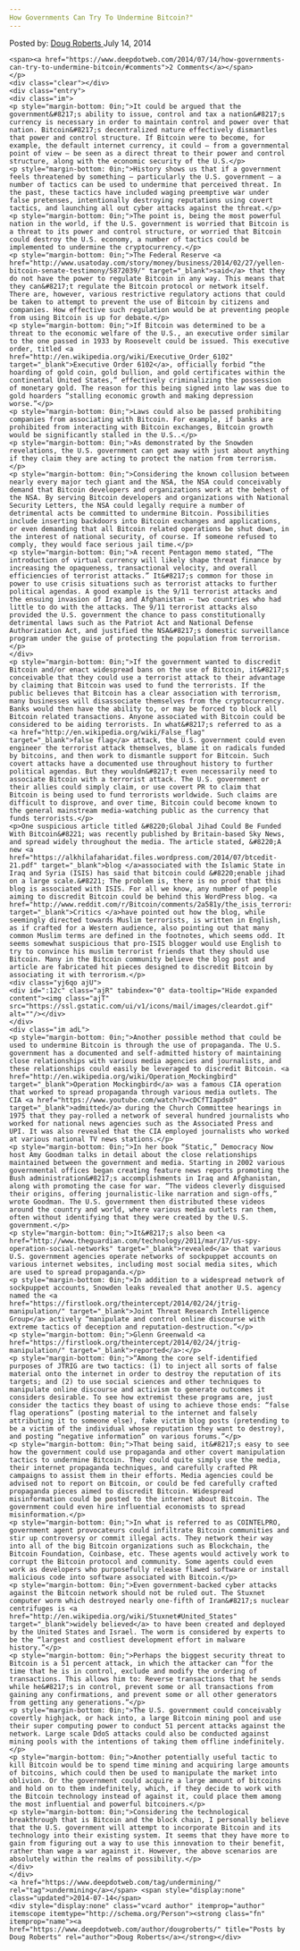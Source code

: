 ```yaml
---
How Governments Can Try To Undermine Bitcoin?"
---
```

<article class="post-listing post-6448 post type-post status-publish format-standard has-post-thumbnail hentry  tag-undermining">
    <div class="post-inner">
        <span>Posted by: <a href="https://www.deepdotweb.com/author/dougroberts/" title="">Doug Roberts </a></span>
    <span>July 14, 2014</span>
    
    <span><a href="https://www.deepdotweb.com/2014/07/14/how-governments-can-try-to-undermine-bitcoin/#comments">2 Comments</a></span>
    </p>
    <div class="clear"></div>
    <div class="entry">
    <div class="im">
    <p style="margin-bottom: 0in;">It could be argued that the government&#8217;s ability to issue, control and tax a nation&#8217;s currency is necessary in order to maintain control and power over that nation. Bitcoin&#8217;s decentralized nature effectively dismantles that power and control structure. If Bitcoin were to become, for example, the default internet currency, it could – from a governmental point of view – be seen as a direct threat to their power and control structure, along with the economic security of the U.S.</p>
    <p style="margin-bottom: 0in;">History shows us that if a government feels threatened by something – particularly the U.S. government – a number of tactics can be used to undermine that perceived threat. In the past, these tactics have included waging preemptive war under false pretenses, intentionally destroying reputations using covert tactics, and launching all out cyber attacks against the threat.</p>
    <p style="margin-bottom: 0in;">The point is, being the most powerful nation in the world, if the U.S. government is worried that Bitcoin is a threat to its power and control structure, or worried that Bitcoin could destroy the U.S. economy, a number of tactics could be implemented to undermine the cryptocurrency.</p>
    <p style="margin-bottom: 0in;">The Federal Reserve <a href="http://www.usatoday.com/story/money/business/2014/02/27/yellen-bitcoin-senate-testimony/5872039/" target="_blank">said</a> that they do not have the power to regulate Bitcoin in any way. This means that they can&#8217;t regulate the Bitcoin protocol or network itself. There are, however, various restrictive regulatory actions that could be taken to attempt to prevent the use of Bitcoin by citizens and companies. How effective such regulation would be at preventing people from using Bitcoin is up for debate.</p>
    <p style="margin-bottom: 0in;">If Bitcoin was determined to be a threat to the economic welfare of the U.S., an executive order similar to the one passed in 1933 by Roosevelt could be issued. This executive order, titled <a href="http://en.wikipedia.org/wiki/Executive_Order_6102" target="_blank">Executive Order 6102</a>, officially forbid “the hoarding of gold coin, gold bullion, and gold certificates within the continental United States,” effectively criminalizing the possession of monetary gold. The reason for this being signed into law was due to gold hoarders “stalling economic growth and making depression worse.”</p>
    <p style="margin-bottom: 0in;">Laws could also be passed prohibiting companies from associating with Bitcoin. For example, if banks are prohibited from interacting with Bitcoin exchanges, Bitcoin growth would be significantly stalled in the U.S..</p>
    <p style="margin-bottom: 0in;">As demonstrated by the Snowden revelations, the U.S. government can get away with just about anything if they claim they are acting to protect the nation from terrorism.</p>
    <p style="margin-bottom: 0in;">Considering the known collusion between nearly every major tech giant and the NSA, the NSA could conceivably demand that Bitcoin developers and organizations work at the behest of the NSA. By serving Bitcoin developers and organizations with National Security Letters, the NSA could legally require a number of detrimental acts be committed to undermine Bitcoin. Possibilities include inserting backdoors into Bitcoin exchanges and applications, or even demanding that all Bitcoin related operations be shut down, in the interest of national security, of course. If someone refused to comply, they would face serious jail time.</p>
    <p style="margin-bottom: 0in;">A recent Pentagon memo stated, “The introduction of virtual currency will likely shape threat finance by increasing the opaqueness, transactional velocity, and overall efficiencies of terrorist attacks.” It&#8217;s common for those in power to use crisis situations such as terrorist attacks to further political agendas. A good example is the 9/11 terrorist attacks and the ensuing invasion of Iraq and Afghanistan – two countries who had little to do with the attacks. The 9/11 terrorist attacks also provided the U.S. government the chance to pass constitutionally detrimental laws such as the Patriot Act and National Defense Authorization Act, and justified the NSA&#8217;s domestic surveillance program under the guise of protecting the population from terrorism.</p>
    </div>
    <p style="margin-bottom: 0in;">If the government wanted to discredit Bitcoin and/or enact widespread bans on the use of Bitcoin, it&#8217;s conceivable that they could use a terrorist attack to their advantage by claiming that Bitcoin was used to fund the terrorists. If the public believes that Bitcoin has a clear association with terrorism, many businesses will disassociate themselves from the cryptocurrency. Banks would then have the ability to, or may be forced to block all Bitcoin related transactions. Anyone associated with Bitcoin could be considered to be aiding terrorists. In what&#8217;s referred to as a <a href="http://en.wikipedia.org/wiki/False_flag" target="_blank">false flag</a> attack, the U.S. government could even engineer the terrorist attack themselves, blame it on radicals funded by bitcoins, and then work to dismantle support for Bitcoin. Such covert attacks have a documented use throughout history to further political agendas. But they wouldn&#8217;t even necessarily need to associate Bitcoin with a terrorist attack. The U.S. government or their allies could simply claim, or use covert PR to claim that Bitcoin is being used to fund terrorists worldwide. Such claims are difficult to disprove, and over time, Bitcoin could become known to the general mainstream media-watching public as the currency that funds terrorists.</p>
    <p>One suspicious article titled &#8220;Global Jihad Could Be Funded With Bitcoin&#8221; was recently published by Britain-based Sky News, and spread widely throughout the media. The article stated, &#8220;A new <a href="https://alkhilafaharidat.files.wordpress.com/2014/07/btcedit-21.pdf" target="_blank">blog </a>associated with the Islamic State in Iraq and Syria (ISIS) has said that bitcoin could &#8220;enable jihad on a large scale.&#8221; The problem is, there is no proof that this blog is associated with ISIS. For all we know, any number of people aiming to discredit Bitcoin could be behind this WordPress blog. <a href="http://www.reddit.com/r/Bitcoin/comments/2a581y/the_isis_terrorist_bitcoin_piece_is_phony/" target="_blank">Critics </a>have pointed out how the blog, while seemingly directed towards Muslim terrorists, is written in English, as if crafted for a Western audience, also pointing out that many common Muslim terms are defined in the footnotes, which seems odd. It seems somewhat suspicious that pro-ISIS blogger would use English to try to convince his muslim terrorist friends that they should use Bitcoin. Many in the Bitcoin community believe the blog post and article are fabricated hit pieces designed to discredit Bitcoin by associating it with terrorism.</p>
    <div class="yj6qo ajU">
    <div id=":12c" class="ajR" tabindex="0" data-tooltip="Hide expanded content"><img class="ajT" src="https://ssl.gstatic.com/ui/v1/icons/mail/images/cleardot.gif" alt=""/></div>
    </div>
    <div class="im adL">
    <p style="margin-bottom: 0in;">Another possible method that could be used to undermine Bitcoin is through the use of propaganda. The U.S. government has a documented and self-admitted history of maintaining close relationships with various media agencies and journalists, and these relationships could easily be leveraged to discredit Bitcoin. <a href="http://en.wikipedia.org/wiki/Operation_Mockingbird" target="_blank">Operation Mockingbird</a> was a famous CIA operation that worked to spread propaganda through various media outlets. The CIA <a href="https://www.youtube.com/watch?v=cDCfTIapds0" target="_blank">admitted</a> during the Church Committee hearings in 1975 that they pay-rolled a network of several hundred journalists who worked for national news agencies such as the Associated Press and UPI. It was also revealed that the CIA employed journalists who worked at various national TV news stations.</p>
    <p style="margin-bottom: 0in;">In her book “Static,” Democracy Now host Amy Goodman talks in detail about the close relationships maintained between the government and media. Starting in 2002 various governmental offices began creating feature news reports promoting the Bush administration&#8217;s accomplishments in Iraq and Afghanistan, along with promoting the case for war. “The videos cleverly disguised their origins, offering journalistic-like narration and sign-offs,” wrote Goodman. The U.S. government then distributed these videos around the country and world, where various media outlets ran them, often without identifying that they were created by the U.S. government.</p>
    <p style="margin-bottom: 0in;">It&#8217;s also been <a href="http://www.theguardian.com/technology/2011/mar/17/us-spy-operation-social-networks" target="_blank">revealed</a> that various U.S. government agencies operate networks of sockpuppet accounts on various internet websites, including most social media sites, which are used to spread propaganda.</p>
    <p style="margin-bottom: 0in;">In addition to a widespread network of sockpuppet accounts, Snowden leaks revealed that another U.S. agency named the <a href="https://firstlook.org/theintercept/2014/02/24/jtrig-manipulation/" target="_blank">Joint Threat Research Intelligence Group</a> actively “manipulate and control online discourse with extreme tactics of deception and reputation-destruction.”</p>
    <p style="margin-bottom: 0in;">Glenn Greenwald <a href="https://firstlook.org/theintercept/2014/02/24/jtrig-manipulation/" target="_blank">reported</a>:</p>
    <p style="margin-bottom: 0in;">“Among the core self-identified purposes of JTRIG are two tactics: (1) to inject all sorts of false material onto the internet in order to destroy the reputation of its targets; and (2) to use social sciences and other techniques to manipulate online discourse and activism to generate outcomes it considers desirable. To see how extremist these programs are, just consider the tactics they boast of using to achieve those ends: “false flag operations” (posting material to the internet and falsely attributing it to someone else), fake victim blog posts (pretending to be a victim of the individual whose reputation they want to destroy), and posting “negative information” on various forums.”</p>
    <p style="margin-bottom: 0in;">That being said, it&#8217;s easy to see how the government could use propaganda and other covert manipulation tactics to undermine Bitcoin. They could quite simply use the media, their internet propaganda techniques, and carefully crafted PR campaigns to assist them in their efforts. Media agencies could be advised not to report on Bitcoin, or could be fed carefully crafted propaganda pieces aimed to discredit Bitcoin. Widespread misinformation could be posted to the internet about Bitcoin. The government could even hire influential economists to spread misinformation.</p>
    <p style="margin-bottom: 0in;">In what is referred to as COINTELPRO, government agent provocateurs could infiltrate Bitcoin communities and stir up controversy or commit illegal acts. They network their way into all of the big Bitcoin organizations such as Blockchain, the Bitcoin Foundation, Coinbase, etc. These agents would actively work to corrupt the Bitcoin protocol and community. Some agents could even work as developers who purposefully release flawed software or install malicious code into software associated with Bitcoin.</p>
    <p style="margin-bottom: 0in;">Even government-backed cyber attacks against the Bitcoin network should not be ruled out. The Stuxnet computer worm which destroyed nearly one-fifth of Iran&#8217;s nuclear centrifuges is <a href="http://en.wikipedia.org/wiki/Stuxnet#United_States" target="_blank">widely believed</a> to have been created and deployed by the United States and Israel. The worm is considered by experts to be the “largest and costliest development effort in malware history.”</p>
    <p style="margin-bottom: 0in;">Perhaps the biggest security threat to Bitcoin is a 51 percent attack, in which the attacker can “for the time that he is in control, exclude and modify the ordering of transactions. This allows him to: Reverse transactions that he sends while he&#8217;s in control, prevent some or all transactions from gaining any confirmations, and prevent some or all other generators from getting any generations.”</p>
    <p style="margin-bottom: 0in;">The U.S. government could conceivably covertly highjack, or hack into, a large Bitcoin mining pool and use their super computing power to conduct 51 percent attacks against the network. Large scale DdoS attacks could also be conducted against mining pools with the intentions of taking them offline indefinitely.</p>
    <p style="margin-bottom: 0in;">Another potentially useful tactic to kill Bitcoin would be to spend time mining and acquiring large amounts of bitcoins, which could then be used to manipulate the market into oblivion. Or the government could acquire a large amount of bitcoins and hold on to them indefinitely, which, if they decide to work with the Bitcoin technology instead of against it, could place them among the most influential and powerful bitcoiners.</p>
    <p style="margin-bottom: 0in;">Considering the technological breakthrough that is Bitcoin and the block chain, I personally believe that the U.S. government will attempt to incorporate Bitcoin and its technology into their existing system. It seems that they have more to gain from figuring out a way to use this innovation to their benefit, rather than wage a war against it. However, the above scenarios are absolutely within the realms of possibility.</p>
    </div>
    </div>
    <a href="https://www.deepdotweb.com/tag/undermining/" rel="tag">undermining</a></span> <span style="display:none" class="updated">2014-07-14</span>
    <div style="display:none" class="vcard author" itemprop="author" itemscope itemtype="http://schema.org/Person"><strong class="fn" itemprop="name"><a href="https://www.deepdotweb.com/author/dougroberts/" title="Posts by Doug Roberts" rel="author">Doug Roberts</a></strong></div>
    
